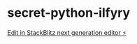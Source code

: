 # secret-python-ilfyry

[Edit in StackBlitz next generation editor ⚡️](https://stackblitz.com/~/github.com/BKHlovesgt7/secret-python-ilfyry)